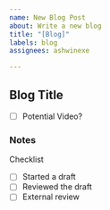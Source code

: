```yaml
---
name: New Blog Post
about: Write a new blog
title: "[Blog]"
labels: blog
assignees: ashwinexe

---
```


## Blog Title

- [ ] Potential Video?

### Notes

Checklist
- [ ] Started a draft
- [ ] Reviewed the draft
- [ ] External review
